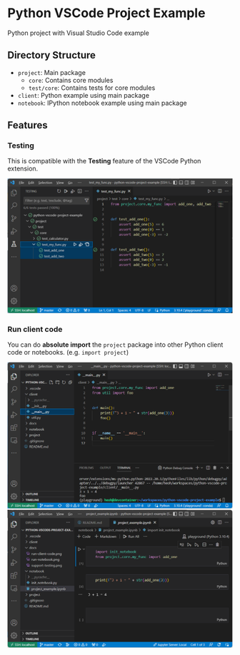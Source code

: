 # Python VSCode Project Example

Python project with Visual Studio Code example

## Directory Structure

- `project`: Main package
  - `core`: Contains core modules
  - `test/core`: Contains tests for core modules
- `client`: Python example using main package
- `notebook`: IPython notebook example using main package

## Features

### Testing

This is compatible with the **Testing** feature of the VSCode Python extension.

![support-testing](./docs/support-testing.png)

### Run client code

You can do **absolute import** the `project` package into other Python client code or notebooks.
(e.g. `import project`)

![run-client-code](./docs/run-client-code.png)
![run-notebook](./docs/run-notebook.png)
